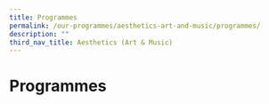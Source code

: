 ```yaml
---
title: Programmes
permalink: /our-programmes/aesthetics-art-and-music/programmes/
description: ""
third_nav_title: Aesthetics (Art & Music)
---
```

# **Programmes**